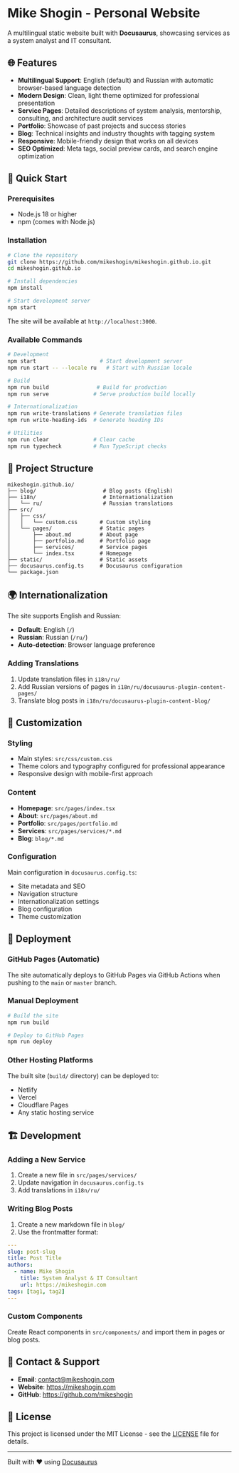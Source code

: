 # Mike Shogin - Personal Website

A multilingual static website built with **Docusaurus**, showcasing services as a system analyst and IT consultant.

## 🌐 Features

- **Multilingual Support**: English (default) and Russian with automatic browser-based language detection
- **Modern Design**: Clean, light theme optimized for professional presentation
- **Service Pages**: Detailed descriptions of system analysis, mentorship, consulting, and architecture audit services
- **Portfolio**: Showcase of past projects and success stories
- **Blog**: Technical insights and industry thoughts with tagging system
- **Responsive**: Mobile-friendly design that works on all devices
- **SEO Optimized**: Meta tags, social preview cards, and search engine optimization

## 🚀 Quick Start

### Prerequisites

- Node.js 18 or higher
- npm (comes with Node.js)

### Installation

```bash
# Clone the repository
git clone https://github.com/mikeshogin/mikeshogin.github.io.git
cd mikeshogin.github.io

# Install dependencies
npm install

# Start development server
npm start
```

The site will be available at `http://localhost:3000`.

### Available Commands

```bash
# Development
npm start                    # Start development server
npm run start -- --locale ru   # Start with Russian locale

# Build
npm run build               # Build for production
npm run serve              # Serve production build locally

# Internationalization
npm run write-translations # Generate translation files
npm run write-heading-ids  # Generate heading IDs

# Utilities
npm run clear              # Clear cache
npm run typecheck          # Run TypeScript checks
```

## 📁 Project Structure

```
mikeshogin.github.io/
├── blog/                     # Blog posts (English)
├── i18n/                     # Internationalization
│   └── ru/                   # Russian translations
├── src/
│   ├── css/
│   │   └── custom.css       # Custom styling
│   └── pages/               # Static pages
│       ├── about.md         # About page
│       ├── portfolio.md     # Portfolio page
│       ├── services/        # Service pages
│       └── index.tsx        # Homepage
├── static/                  # Static assets
├── docusaurus.config.ts     # Docusaurus configuration
└── package.json
```

## 🌍 Internationalization

The site supports English and Russian:

- **Default**: English (`/`)
- **Russian**: Russian (`/ru/`)
- **Auto-detection**: Browser language preference

### Adding Translations

1. Update translation files in `i18n/ru/`
2. Add Russian versions of pages in `i18n/ru/docusaurus-plugin-content-pages/`
3. Translate blog posts in `i18n/ru/docusaurus-plugin-content-blog/`

## 🎨 Customization

### Styling

- Main styles: `src/css/custom.css`
- Theme colors and typography configured for professional appearance
- Responsive design with mobile-first approach

### Content

- **Homepage**: `src/pages/index.tsx`
- **About**: `src/pages/about.md`
- **Portfolio**: `src/pages/portfolio.md`
- **Services**: `src/pages/services/*.md`
- **Blog**: `blog/*.md`

### Configuration

Main configuration in `docusaurus.config.ts`:
- Site metadata and SEO
- Navigation structure
- Internationalization settings
- Blog configuration
- Theme customization

## 🚀 Deployment

### GitHub Pages (Automatic)

The site automatically deploys to GitHub Pages via GitHub Actions when pushing to the `main` or `master` branch.

### Manual Deployment

```bash
# Build the site
npm run build

# Deploy to GitHub Pages
npm run deploy
```

### Other Hosting Platforms

The built site (`build/` directory) can be deployed to:
- Netlify
- Vercel
- Cloudflare Pages
- Any static hosting service

## 🏗️ Development

### Adding a New Service

1. Create a new file in `src/pages/services/`
2. Update navigation in `docusaurus.config.ts`
3. Add translations in `i18n/ru/`

### Writing Blog Posts

1. Create a new markdown file in `blog/`
2. Use the frontmatter format:
```yaml
---
slug: post-slug
title: Post Title
authors:
  - name: Mike Shogin
    title: System Analyst & IT Consultant
    url: https://mikeshogin.com
tags: [tag1, tag2]
---
```

### Custom Components

Create React components in `src/components/` and import them in pages or blog posts.

## 📧 Contact & Support

- **Email**: contact@mikeshogin.com
- **Website**: https://mikeshogin.com
- **GitHub**: https://github.com/mikeshogin

## 📄 License

This project is licensed under the MIT License - see the [LICENSE](LICENSE) file for details.

---

Built with ❤️ using [Docusaurus](https://docusaurus.io/) 